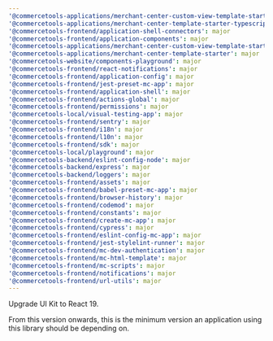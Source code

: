 ```yaml
---
'@commercetools-applications/merchant-center-custom-view-template-starter-typescript': major
'@commercetools-applications/merchant-center-template-starter-typescript': major
'@commercetools-frontend/application-shell-connectors': major
'@commercetools-frontend/application-components': major
'@commercetools-applications/merchant-center-custom-view-template-starter': major
'@commercetools-applications/merchant-center-template-starter': major
'@commercetools-website/components-playground': major
'@commercetools-frontend/react-notifications': major
'@commercetools-frontend/application-config': major
'@commercetools-frontend/jest-preset-mc-app': major
'@commercetools-frontend/application-shell': major
'@commercetools-frontend/actions-global': major
'@commercetools-frontend/permissions': major
'@commercetools-local/visual-testing-app': major
'@commercetools-frontend/sentry': major
'@commercetools-frontend/i18n': major
'@commercetools-frontend/l10n': major
'@commercetools-frontend/sdk': major
'@commercetools-local/playground': major
'@commercetools-backend/eslint-config-node': major
'@commercetools-backend/express': major
'@commercetools-backend/loggers': major
'@commercetools-frontend/assets': major
'@commercetools-frontend/babel-preset-mc-app': major
'@commercetools-frontend/browser-history': major
'@commercetools-frontend/codemod': major
'@commercetools-frontend/constants': major
'@commercetools-frontend/create-mc-app': major
'@commercetools-frontend/cypress': major
'@commercetools-frontend/eslint-config-mc-app': major
'@commercetools-frontend/jest-stylelint-runner': major
'@commercetools-frontend/mc-dev-authentication': major
'@commercetools-frontend/mc-html-template': major
'@commercetools-frontend/mc-scripts': major
'@commercetools-frontend/notifications': major
'@commercetools-frontend/url-utils': major
---
```


Upgrade UI Kit to React 19.

From this version onwards, this is the minimum version an application using this library should be depending on.
